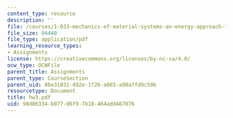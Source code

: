```yaml
---
content_type: resource
description: ''
file: /courses/1-033-mechanics-of-material-systems-an-energy-approach-fall-2003/98d86334b077d6f97b18464add467076_hw3.pdf
file_size: 94440
file_type: application/pdf
learning_resource_types:
- Assignments
license: https://creativecommons.org/licenses/by-nc-sa/4.0/
ocw_type: OCWFile
parent_title: Assignments
parent_type: CourseSection
parent_uid: 86e31031-d92e-1f26-a065-a90a7fd9c59b
resourcetype: Document
title: hw3.pdf
uid: 98d86334-b077-d6f9-7b18-464add467076
---
```


